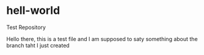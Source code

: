 # hell-world
Test Repository

Hello there, this is a test file and I am supposed to saty something about the branch taht I just created
